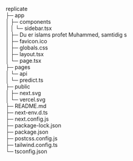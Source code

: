 replicate                                       
├─ app                                          
│  ├─ components                                
│  │  └─ sidebar.tsx                            
│  ├─ Du er islams profet Muhammed, samtidig s  
│  ├─ favicon.ico                               
│  ├─ globals.css                               
│  ├─ layout.tsx                                
│  └─ page.tsx                                  
├─ pages                                        
│  └─ api                                       
│     └─ predict.ts                             
├─ public                                       
│  ├─ next.svg                                  
│  └─ vercel.svg                                
├─ README.md                                    
├─ next-env.d.ts                                
├─ next.config.js                               
├─ package-lock.json                            
├─ package.json                                 
├─ postcss.config.js                            
├─ tailwind.config.ts                           
└─ tsconfig.json                                
